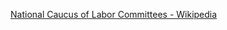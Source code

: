 ﻿[National Caucus of Labor Committees - Wikipedia](https://en.wikipedia.org/wiki/National_Caucus_of_Labor_Committees)